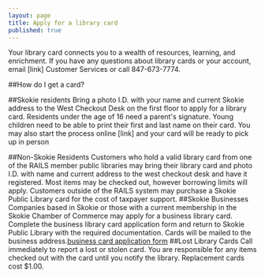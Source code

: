 ```yaml
---
layout: page
title: Apply for a library card
published: true
---
```


Your library card connects you to a wealth of resources, learning, and enrichment. If you have any questions about library cards or your account, email [link] Customer Services or call 847-673-7774.

##How do I get a card?

##Skokie residents
Bring a photo I.D. with your name and current Skokie address to the West Checkout Desk on the first floor to apply for a library card. Residents under the age of 16 need a parent's signature. Young children need to be able to print their first and last name on their card. You may also start the process online [link] and your card will be ready to pick up in person 

##Non-Skokie Residents
Customers who hold a valid library card from one of the RAILS member public libraries may bring their library card and photo I.D. with name and current address to the west checkout desk and have it registered. Most items may be checked out, however borrowing limits will apply. Customers outside of the RAILS system may purchase a Skokie Public Library card for the cost of taxpayer support.
##Skokie Businesses
Companies based in Skokie or those with a current membership in the Skokie Chamber of Commerce may apply for a business library card. Complete the business library card application form and return to Skokie Public Library with the required documentation. Cards will be mailed to the business address.[business card application form]()
##Lost Library Cards
Call immediately to report a lost or stolen card. You are responsible for any items checked out with the card until you notify the library. Replacement cards cost $1.00.